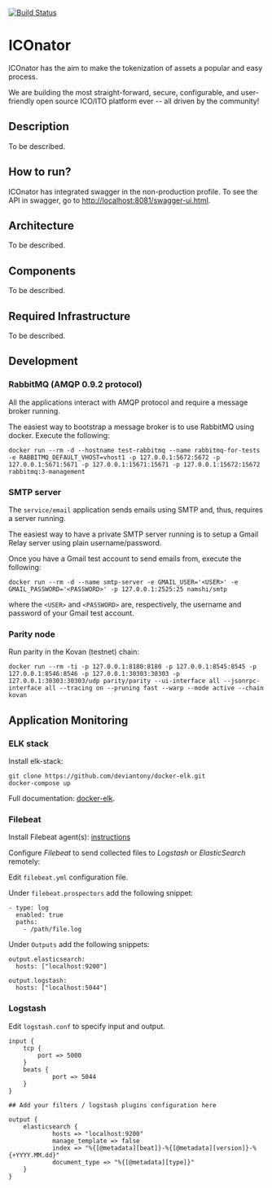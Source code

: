 [![Build Status](https://travis-ci.com/ICOnator/ICOnator-backend.svg?token=eUVyeGxidafMUjk8JWFo&branch=master)](https://travis-ci.com/ICOnator/ICOnator-backend.svg?token=eUVyeGxidafMUjk8JWFo&branch=master)

# ICOnator

ICOnator has the aim to make the tokenization of assets a popular and easy process.

We are building the most straight-forward, secure, configurable, and user-friendly open source ICO/ITO platform ever -- all driven by the community!

## Description

To be described.

## How to run?

ICOnator has integrated swagger in the non-production profile. To see the API in swagger, go to [http://localhost:8081/swagger-ui.html](http://localhost:8081/swagger-ui.html).

## Architecture

To be described.

## Components

To be described.

## Required Infrastructure

To be described.

## Development

### RabbitMQ (AMQP 0.9.2 protocol)

All the applications interact with AMQP protocol and require a message broker running.

The easiest way to bootstrap a message broker is to use RabbitMQ using docker. Execute the following:

```
docker run --rm -d --hostname test-rabbitmq --name rabbitmq-for-tests -e RABBITMQ_DEFAULT_VHOST=vhost1 -p 127.0.0.1:5672:5672 -p 127.0.0.1:5671:5671 -p 127.0.0.1:15671:15671 -p 127.0.0.1:15672:15672 rabbitmq:3-management
```

### SMTP server

The `service/email` application sends emails using SMTP and, thus, requires a server running.

The easiest way to have a private SMTP server running is to setup a Gmail Relay server using plain username/password.

Once you have a Gmail test account to send emails from, execute the following:

```
docker run --rm -d --name smtp-server -e GMAIL_USER='<USER>' -e GMAIL_PASSWORD='<PASSWORD>' -p 127.0.0.1:2525:25 namshi/smtp
```

where the `<USER>` and `<PASSWORD>` are, respectively, the username and password of your Gmail test account. 

### Parity node

Run parity in the Kovan (testnet) chain:

```
docker run --rm -ti -p 127.0.0.1:8180:8180 -p 127.0.0.1:8545:8545 -p 127.0.0.1:8546:8546 -p 127.0.0.1:30303:30303 -p 127.0.0.1:30303:30303/udp parity/parity --ui-interface all --jsonrpc-interface all --tracing on --pruning fast --warp --mode active --chain kovan
```
## Application Monitoring

### ELK stack

Install elk-stack:
```
git clone https://github.com/deviantony/docker-elk.git
docker-compose up
```
Full documentation: [docker-elk](https://github.com/deviantony/docker-elk).

### Filebeat

Install Filebeat agent(s): [instructions](https://www.elastic.co/guide/en/beats/filebeat/current/filebeat-installation.html)

Configure *Filebeat* to send collected files to *Logstash* or *ElasticSearch* remotely:

Edit `filebeat.yml` configuration file.

Under `filebeat.prospectors` add the following snippet:  
```
- type: log  
  enabled: true    
  paths:
    - /path/file.log
 ```
Under `Outputs` add the following snippets:  
```
output.elasticsearch:
  hosts: ["localhost:9200"]
  
output.logstash:
  hosts: ["localhost:5044"]
```

### Logstash

Edit `logstash.conf` to specify input and output.

```
input {
	tcp {
		port => 5000
	}
	beats {
    		port => 5044
  	}
}

## Add your filters / logstash plugins configuration here

output {
	elasticsearch {
    		hosts => "localhost:9200"
    		manage_template => false
    		index => "%{[@metadata][beat]}-%{[@metadata][version]}-%{+YYYY.MM.dd}"
    		document_type => "%{[@metadata][type]}" 
  	}
}
```